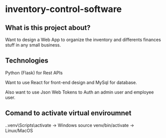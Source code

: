 # inventory-control-software

## What is this project about?

Want to design a Web App to organize the inventory and differents finances stuff in any small business. 

## Technologies

Python (Flask) for Rest APIs 

Want to use React for front-end design and MySql for database.

Also want to use Json Web Tokens to Auth an admin user and employee user.

## Comand to activate virtual enviroumnet 

.\.venv\Scripts\activate -> Windows 
source venv/bin/activate -> Linux/MacOS